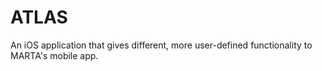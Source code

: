 # ATLAS
An iOS application that gives different, more user-defined functionality to MARTA's mobile app.

